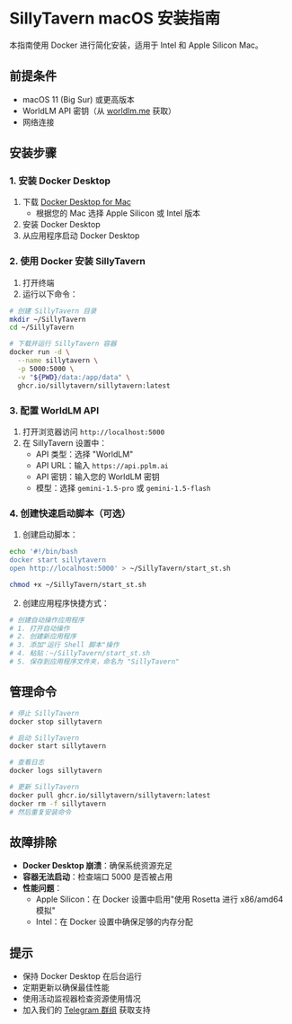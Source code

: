 # SillyTavern macOS 安装指南

本指南使用 Docker 进行简化安装，适用于 Intel 和 Apple Silicon Mac。

## 前提条件

- macOS 11 (Big Sur) 或更高版本
- WorldLM API 密钥（从 [worldlm.me](https://worldlm.me) 获取）
- 网络连接

## 安装步骤

### 1. 安装 Docker Desktop

1. 下载 [Docker Desktop for Mac](https://www.docker.com/products/docker-desktop/)
   - 根据您的 Mac 选择 Apple Silicon 或 Intel 版本
2. 安装 Docker Desktop
3. 从应用程序启动 Docker Desktop

### 2. 使用 Docker 安装 SillyTavern

1. 打开终端
2. 运行以下命令：

```bash
# 创建 SillyTavern 目录
mkdir ~/SillyTavern
cd ~/SillyTavern

# 下载并运行 SillyTavern 容器
docker run -d \
  --name sillytavern \
  -p 5000:5000 \
  -v "${PWD}/data:/app/data" \
  ghcr.io/sillytavern/sillytavern:latest
```

### 3. 配置 WorldLM API

1. 打开浏览器访问 `http://localhost:5000`
2. 在 SillyTavern 设置中：
   - API 类型：选择 "WorldLM"
   - API URL：输入 `https://api.pplm.ai`
   - API 密钥：输入您的 WorldLM 密钥
   - 模型：选择 `gemini-1.5-pro` 或 `gemini-1.5-flash`

### 4. 创建快速启动脚本（可选）

1. 创建启动脚本：

```bash
echo '#!/bin/bash
docker start sillytavern
open http://localhost:5000' > ~/SillyTavern/start_st.sh

chmod +x ~/SillyTavern/start_st.sh
```

2. 创建应用程序快捷方式：

```bash
# 创建自动操作应用程序
# 1. 打开自动操作
# 2. 创建新应用程序
# 3. 添加"运行 Shell 脚本"操作
# 4. 粘贴：~/SillyTavern/start_st.sh
# 5. 保存到应用程序文件夹，命名为 "SillyTavern"
```

## 管理命令

```bash
# 停止 SillyTavern
docker stop sillytavern

# 启动 SillyTavern
docker start sillytavern

# 查看日志
docker logs sillytavern

# 更新 SillyTavern
docker pull ghcr.io/sillytavern/sillytavern:latest
docker rm -f sillytavern
# 然后重复安装命令
```

## 故障排除

- **Docker Desktop 崩溃**：确保系统资源充足
- **容器无法启动**：检查端口 5000 是否被占用
- **性能问题**：
  - Apple Silicon：在 Docker 设置中启用"使用 Rosetta 进行 x86/amd64 模拟"
  - Intel：在 Docker 设置中确保足够的内存分配

## 提示

- 保持 Docker Desktop 在后台运行
- 定期更新以确保最佳性能
- 使用活动监视器检查资源使用情况
- 加入我们的 [Telegram 群组](https://t.me/+xun3ZpFI2Co2OTJl) 获取支持